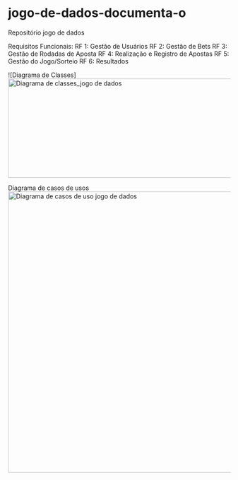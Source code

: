 # jogo-de-dados-documenta-o
Repositório jogo de dados

Requisitos Funcionais:
RF 1: Gestão de Usuários
RF 2: Gestão de Bets
RF 3: Gestão de Rodadas de Aposta
RF 4: Realização e Registro de Apostas
RF 5: Gestão do Jogo/Sorteio
RF 6: Resultados


![Diagrama de Classes]
<img width="746" height="225" alt="Diagrama de classes_jogo de dados" src="https://github.com/user-attachments/assets/35c6e37e-2362-4598-8bdf-1dddc9dada4e" />


Diagrama de casos de usos
<img width="660" height="637" alt="Diagrama de casos de uso jogo de dados" src="https://github.com/user-attachments/assets/670cc3e9-fac2-4055-b6c0-3468f1a0164d" />

